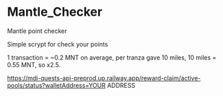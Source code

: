 # Mantle_Checker
Mantle point checker

Simple scrypt for check your points

1 transaction = ~0.2 MNT on average, per tranza gave 10 miles, 10 miles = 0.55 MNT, so x2.5.

https://mdi-quests-api-preprod.up.railway.app/reward-claim/active-pools/status?walletAddress=YOUR ADDRESS

